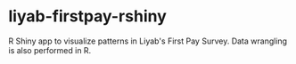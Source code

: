 # liyab-firstpay-rshiny
R Shiny app to visualize patterns in Liyab's First Pay Survey. Data wrangling is also performed in R.
